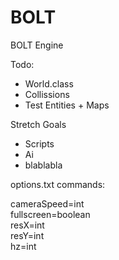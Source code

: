 BOLT
====

BOLT Engine


Todo:
- World.class
- Collissions
- Test Entities + Maps

Stretch Goals
- Scripts
- Ai
- blablabla


options.txt commands:

cameraSpeed=int<br>
fullscreen=boolean<br>
resX=int<br>
resY=int<br>
hz=int
